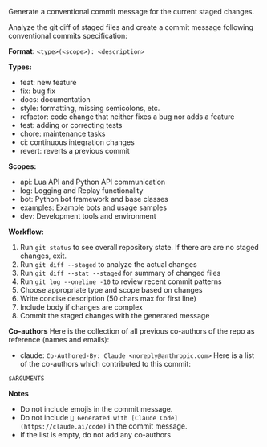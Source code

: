 Generate a conventional commit message for the current staged changes.

Analyze the git diff of staged files and create a commit message following conventional commits specification:

**Format:** `<type>(<scope>): <description>`

**Types:**
- feat: new feature
- fix: bug fix
- docs: documentation
- style: formatting, missing semicolons, etc.
- refactor: code change that neither fixes a bug nor adds a feature
- test: adding or correcting tests
- chore: maintenance tasks
- ci: continuous integration changes
- revert: reverts a previous commit

**Scopes:**
- api: Lua API and Python API communication
- log: Logging and Replay functionality
- bot: Python bot framework and base classes
- examples: Example bots and usage samples
- dev: Development tools and environment

**Workflow:**
1. Run `git status` to see overall repository state. If there are are no staged changes, exit.
2. Run `git diff --staged` to analyze the actual changes
3. Run `git diff --stat --staged` for summary of changed files
4. Run `git log --oneline -10` to review recent commit patterns
5. Choose appropriate type and scope based on changes
6. Write concise description (50 chars max for first line)
7. Include body if changes are complex
8. Commit the staged changes with the generated message

**Co-authors**
Here is the collection of all previous co-authors of the repo as reference (names and emails):
- claude: `Co-Authored-By: Claude <noreply@anthropic.com>`
Here is a list of the co-authors which contributed to this commit:
```
$ARGUMENTS
```

**Notes**
- Do not include emojis in the commit message.
- Do not include `🤖 Generated with [Claude Code](https://claude.ai/code)` in the commit message.
- If the list is empty, do not add any co-authors
